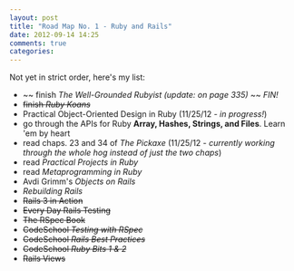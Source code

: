```yaml
---
layout: post
title: "Road Map No. 1 - Ruby and Rails"
date: 2012-09-14 14:25
comments: true
categories: 
---
```


Not yet in strict order, here's my list:

- ~~ finish *The Well-Grounded Rubyist* _(update: on page 335)_ ~~ _*FIN!*_
- ~~finish *Ruby Koans*~~
- Practical Object-Oriented Design in Ruby (11/25/12 - _in progress!_)
- go through the APIs for Ruby **Array, Hashes, Strings, and Files**.  Learn 'em by heart
- read chaps. 23 and 34 of *The Pickaxe* (11/25/12 - _currently working through the whole hog instead of just the two chaps_)
- read *Practical Projects in Ruby*
- read *Metaprogramming in Ruby*
- Avdi Grimm's _Objects on Rails_
- _Rebuilding Rails_
- ~~Rails 3 in Action~~
- ~~Every Day Rails Testing~~
- ~~The RSpec Book~~
- ~~CodeSchool _Testing with RSpec_~~
- ~~CodeSchool _Rails Best Practices_~~
- ~~CodeSchool _Ruby Bits 1 & 2_~~
- ~~Rails Views~~
